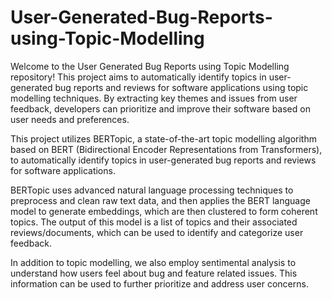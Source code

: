 # User-Generated-Bug-Reports-using-Topic-Modelling

Welcome to the User Generated Bug Reports using Topic Modelling repository! This project aims to automatically identify topics in user-generated bug reports and reviews for software applications using topic modelling techniques. By extracting key themes and issues from user feedback, developers can prioritize and improve their software based on user needs and preferences.

This project utilizes BERTopic, a state-of-the-art topic modelling algorithm based on BERT (Bidirectional Encoder Representations from Transformers), to automatically identify topics in user-generated bug reports and reviews for software applications. 

BERTopic uses advanced natural language processing techniques to preprocess and clean raw text data, and then applies the BERT language model to generate embeddings, which are then clustered to form coherent topics. The output of this model is a list of topics and their associated reviews/documents, which can be used to identify and categorize user feedback.

In addition to topic modelling, we also employ sentimental analysis to understand how users feel about bug and feature related issues. This information can be used to further prioritize and address user concerns.
